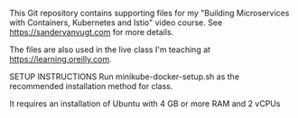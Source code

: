 This Git repository contains supporting files for my "Building Microservices with Containers, Kubernetes and Istio" video course. See https://sandervanvugt.com for more details. 

The files are also used in the live class I'm teaching at https://learning.oreilly.com. 

SETUP INSTRUCTIONS
Run minikube-docker-setup.sh as the recommended installation method for class. 

It requires an installation of Ubuntu with 4 GB or more RAM and 2 vCPUs 
